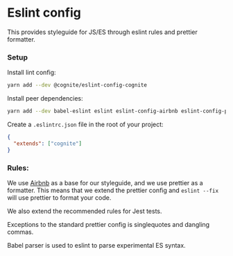 # Eslint config

This provides styleguide for JS/ES through eslint rules and prettier formatter.

### Setup

Install lint config:

```sh
yarn add --dev @cognite/eslint-config-cognite
```

Install peer dependencies:

```sh
yarn add --dev babel-eslint eslint eslint-config-airbnb eslint-config-prettier eslint-plugin-import eslint-plugin-jest eslint-plugin-jsx-a11y eslint-plugin-prettier eslint-plugin-react prettier
```

Create a `.eslintrc.json` file in the root of your project:

```json
{
  "extends": ["cognite"]
}
```

### Rules:

We use [Airbnb](https://github.com/airbnb/javascript/) as a base for our styleguide, and we use prettier as a formatter. This means that we extend the prettier config and `eslint --fix` will use prettier to format your code.

We also extend the recommended rules for Jest tests.

Exceptions to the standard prettier config is singlequotes and dangling commas.

Babel parser is used to eslint to parse experimental ES syntax.
